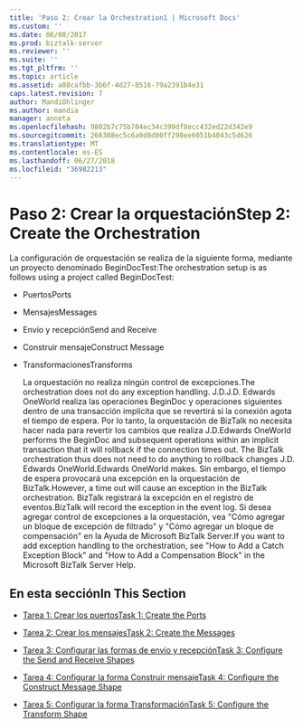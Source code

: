```yaml
---
title: 'Paso 2: Crear la Orchestration1 | Microsoft Docs'
ms.custom: ''
ms.date: 06/08/2017
ms.prod: biztalk-server
ms.reviewer: ''
ms.suite: ''
ms.tgt_pltfrm: ''
ms.topic: article
ms.assetid: a88cafbb-3b6f-4d27-8516-79a2391b4e31
caps.latest.revision: 7
author: MandiOhlinger
ms.author: mandia
manager: anneta
ms.openlocfilehash: 9802b7c75b704ec34c399df8ecc432ed22d342e9
ms.sourcegitcommit: 266308ec5c6a9d8d80ff298ee6051b4843c5d626
ms.translationtype: MT
ms.contentlocale: es-ES
ms.lasthandoff: 06/27/2018
ms.locfileid: "36982213"
---
```

# <a name="step-2-create-the-orchestration"></a><span data-ttu-id="df4f6-102">Paso 2: Crear la orquestación</span><span class="sxs-lookup"><span data-stu-id="df4f6-102">Step 2: Create the Orchestration</span></span>
<span data-ttu-id="df4f6-103">La configuración de orquestación se realiza de la siguiente forma, mediante un proyecto denominado BeginDocTest:</span><span class="sxs-lookup"><span data-stu-id="df4f6-103">The orchestration setup is as follows using a project called BeginDocTest:</span></span>  
  
- <span data-ttu-id="df4f6-104">Puertos</span><span class="sxs-lookup"><span data-stu-id="df4f6-104">Ports</span></span>  
  
- <span data-ttu-id="df4f6-105">Mensajes</span><span class="sxs-lookup"><span data-stu-id="df4f6-105">Messages</span></span>  
  
- <span data-ttu-id="df4f6-106">Envío y recepción</span><span class="sxs-lookup"><span data-stu-id="df4f6-106">Send and Receive</span></span>  
  
- <span data-ttu-id="df4f6-107">Construir mensaje</span><span class="sxs-lookup"><span data-stu-id="df4f6-107">Construct Message</span></span>  
  
- <span data-ttu-id="df4f6-108">Transformaciones</span><span class="sxs-lookup"><span data-stu-id="df4f6-108">Transforms</span></span>  
  
  <span data-ttu-id="df4f6-109">La orquestación no realiza ningún control de excepciones.</span><span class="sxs-lookup"><span data-stu-id="df4f6-109">The orchestration does not do any exception handling.</span></span> <span data-ttu-id="df4f6-110">J.D.</span><span class="sxs-lookup"><span data-stu-id="df4f6-110">J.D.</span></span> <span data-ttu-id="df4f6-111">Edwards OneWorld realiza las operaciones BeginDoc y operaciones siguientes dentro de una transacción implícita que se revertirá si la conexión agota el tiempo de espera. Por lo tanto, la orquestación de BizTalk no necesita hacer nada para revertir los cambios que realiza J.D.</span><span class="sxs-lookup"><span data-stu-id="df4f6-111">Edwards OneWorld performs the BeginDoc and subsequent operations within an implicit transaction that it will rollback if the connection times out. The BizTalk orchestration thus does not need to do anything to rollback changes J.D.</span></span> <span data-ttu-id="df4f6-112">Edwards OneWorld.</span><span class="sxs-lookup"><span data-stu-id="df4f6-112">Edwards OneWorld makes.</span></span> <span data-ttu-id="df4f6-113">Sin embargo, el tiempo de espera provocará una excepción en la orquestación de BizTalk.</span><span class="sxs-lookup"><span data-stu-id="df4f6-113">However, a time out will cause an exception in the BizTalk orchestration.</span></span> <span data-ttu-id="df4f6-114">BizTalk registrará la excepción en el registro de eventos.</span><span class="sxs-lookup"><span data-stu-id="df4f6-114">BizTalk will record the exception in the event log.</span></span> <span data-ttu-id="df4f6-115">Si desea agregar control de excepciones a la orquestación, vea "Cómo agregar un bloque de excepción de filtrado" y "Cómo agregar un bloque de compensación" en la Ayuda de Microsoft BizTalk Server.</span><span class="sxs-lookup"><span data-stu-id="df4f6-115">If you want to add exception handling to the orchestration, see "How to Add a Catch Exception Block" and "How to Add a Compensation Block" in the Microsoft BizTalk Server Help.</span></span>  
  
## <a name="in-this-section"></a><span data-ttu-id="df4f6-116">En esta sección</span><span class="sxs-lookup"><span data-stu-id="df4f6-116">In This Section</span></span>  
  
-   [<span data-ttu-id="df4f6-117">Tarea 1: Crear los puertos</span><span class="sxs-lookup"><span data-stu-id="df4f6-117">Task 1: Create the Ports</span></span>](../core/task-1-create-the-ports2.md)  
  
-   [<span data-ttu-id="df4f6-118">Tarea 2: Crear los mensajes</span><span class="sxs-lookup"><span data-stu-id="df4f6-118">Task 2: Create the Messages</span></span>](../core/task-2-create-the-messages1.md)  
  
-   [<span data-ttu-id="df4f6-119">Tarea 3: Configurar las formas de envío y recepción</span><span class="sxs-lookup"><span data-stu-id="df4f6-119">Task 3: Configure the Send and Receive Shapes</span></span>](../core/task-3-configure-the-send-and-receive-shapes1.md)  
  
-   [<span data-ttu-id="df4f6-120">Tarea 4: Configurar la forma Construir mensaje</span><span class="sxs-lookup"><span data-stu-id="df4f6-120">Task 4: Configure the Construct Message Shape</span></span>](../core/task-4-configure-the-construct-message-shape2.md)  
  
-   [<span data-ttu-id="df4f6-121">Tarea 5: Configurar la forma Transformación</span><span class="sxs-lookup"><span data-stu-id="df4f6-121">Task 5: Configure the Transform Shape</span></span>](../core/task-5-configure-the-transform-shape1.md)
